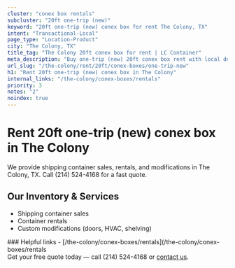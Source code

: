 ```yaml
---
cluster: "conex box rentals"
subcluster: "20ft one-trip (new)"
keyword: "20ft one-trip (new) conex box for rent The Colony, TX"
intent: "Transactional-Local"
page_type: "Location-Product"
city: "The Colony, TX"
title_tag: "The Colony 20ft conex box for rent | LC Container"
meta_description: "Buy one-trip (new) 20ft conex box rent with local delivery in The Colony, TX. LC Container — local Since 2003. Request a fast quote today."
url_slug: "/the-colony/rent/20ft/conex-boxes/one-trip-new"
h1: "Rent 20ft one-trip (new) conex box in The Colony"
internal_links: "/the-colony/conex-boxes/rentals"
priority: 3
notes: "2"
noindex: true
---
```


# Rent 20ft one-trip (new) conex box in The Colony

We provide shipping container sales, rentals, and modifications in The Colony, TX. Call (214) 524-4168 for a fast quote.

## Our Inventory & Services
- Shipping container sales
- Container rentals
- Custom modifications (doors, HVAC, shelving)

<div data-section="internal-links">
### Helpful links
- [/the-colony/conex-boxes/rentals](/the-colony/conex-boxes/rentals
</div>

<div data-section="cta">
Get your free quote today — call (214) 524-4168 or <a href="/contact">contact us</a>.
</div>

<script type="application/ld+json">{"@context":"https://schema.org","@type":"FAQPage","mainEntity":[{"@type":"Question","name":"How much does delivery cost in The Colony, TX?","acceptedAnswer":{"@type":"Answer","text":"Delivery costs vary by distance and container size. Most deliveries in The Colony, TX range from $150-$300. Call (214) 524-4168 for an exact quote based on your specific location."}},{"@type":"Question","name":"Do you offer financing or payment plans?","acceptedAnswer":{"@type":"Answer","text":"We accept major credit cards, checks, and can discuss commercial terms for bulk purchases. Call (214) 524-4168 to discuss options."}},{"@type":"Question","name":"Can you customize containers in The Colony, TX?","acceptedAnswer":{"@type":"Answer","text":"Yes — we perform modifications like doors, HVAC, insulation, and shelving. Request a custom quote at (214) 524-4168 or via our contact form."}}]}</script>
